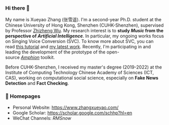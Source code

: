 ### Hi there 👋

<!--
**RMSnow/RMSnow** is a ✨ _special_ ✨ repository because its `README.md` (this file) appears on your GitHub profile.

Here are some ideas to get you started:

- 🔭 I’m currently working on ...
- 🌱 I’m currently learning ...
- 👯 I’m looking to collaborate on ...
- 🤔 I’m looking for help with ...
- 💬 Ask me about ...
- 📫 How to reach me: ...
- 😄 Pronouns: ...
- ⚡ Fun fact: ...
-->

My name is Xueyao Zhang (张雪遥). I'm a second-year Ph.D. student at the Chinese University of Hong Kong, Shenzhen (CUHK-Shenzhen), supervised by Professor [Zhizheng Wu](http://www.drwuz.com/). My research interest is to **study *Music* from the perspective of *Artificial Intelligence***. In particular, my ongoing works focus on Singing Voice Conversion (SVC). To know more about SVC, you can read [this tutorial](https://www.zhangxueyao.com/data/SVC/tutorial.html) and [my latest work](https://www.zhangxueyao.com/data/MultipleContentsSVC/index.html). Recently, I'm participating in and leading the development of the prototype of the open-source *[Amphion](https://github.com/open-mmlab/Amphion)* toolkit.

Before CUHK-Shenzhen, I received my master's degree (2019-2022) at the Institute of Computing Technology Chinese Academy of Sciences (ICT, CAS), working on computational social science, especially on **Fake News Detection** and **Fact Checking**.

### 🔗 Homepages

- Personal Website: https://www.zhangxueyao.com/
- Google Scholar: https://scholar.google.com/schhp?hl=en
- WeChat Channels: *RMSnow*
